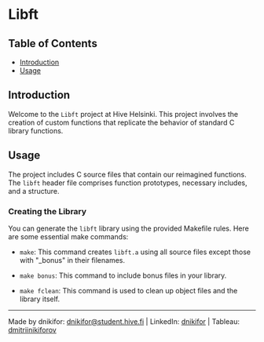 # Libft

## Table of Contents
- [Introduction](#introduction)
- [Usage](#usage)

## Introduction

Welcome to the `Libft` project at Hive Helsinki. This project involves the creation of custom functions that replicate the behavior of standard C library functions.

## Usage

The project includes C source files that contain our reimagined functions. The `libft` header file comprises function prototypes, necessary includes, and a structure.

### Creating the Library

You can generate the `libft` library using the provided Makefile rules. Here are some essential make commands:

- `make`: This command creates `libft.a` using all source files except those with "_bonus" in their filenames.

- `make bonus`: This command to include bonus files in your library.

- `make fclean`: This command is used to clean up object files and the library itself.

---
Made by dnikifor: dnikifor@student.hive.fi | LinkedIn: [dnikifor](https://www.linkedin.com/in/dmitriinikiforov/) | Tableau: [dmitriinikiforov](https://public.tableau.com/app/profile/nikiforov.dmitrii/vizzes)
